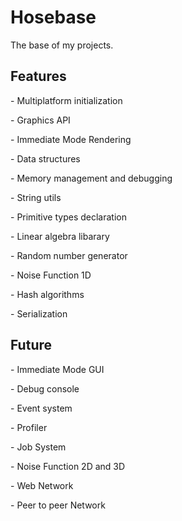# Hosebase
The base of my projects. 
<h2>Features</h2>
<p>- Multiplatform initialization</p>
<p>- Graphics API</p>
<p>- Immediate Mode Rendering</p>
<p>- Data structures</p>
<p>- Memory management and debugging</p>
<p>- String utils</p>
<p>- Primitive types declaration</p>
<p>- Linear algebra libarary</p>
<p>- Random number generator</p>
<p>- Noise Function 1D</p>
<p>- Hash algorithms</p>
<p>- Serialization</p>

<h2>Future</h2>
<p>- Immediate Mode GUI</p>
<p>- Debug console</p>
<p>- Event system</p>
<p>- Profiler</p>
<p>- Job System</p>
<p>- Noise Function 2D and 3D</p>
<p>- Web Network</p>
<p>- Peer to peer Network</p>
